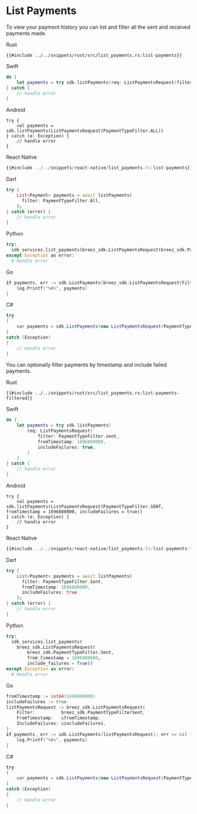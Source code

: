 # List Payments

To view your payment history you can list and filter all the sent and received payments made.

<custom-tabs category="lang">
<div slot="title">Rust</div>
<section>

```rust,ignore
{{#include ../../snippets/rust/src/list_payments.rs:list-payments}}
```
</section>

<div slot="title">Swift</div>
<section>

```swift
do {
    let payments = try sdk.listPayments(req: ListPaymentsRequest(filter: PaymentTypeFilter.all))
} catch {
    // handle error
}
```
</section>

<div slot="title">Android</div>
<section>

```kotlin,ignore
try {
    val payments = sdk.listPayments(ListPaymentsRequest(PaymentTypeFilter.ALL))
} catch (e: Exception) {
    // handle error
}
```
</section>

<div slot="title">React Native</div>
<section>

```typescript
{{#include ../../snippets/react-native/list_payments.ts:list-payments}}
```
</section>

<div slot="title">Dart</div>
<section>

```dart
try {
    List<Payment> payments = await listPayments(
      filter: PaymentTypeFilter.All,
    );
} catch (error) {
    // handle error
}
```
</section>

<div slot="title">Python</div>
<section>

```python
try:
  sdk_services.list_payments(breez_sdk.ListPaymentsRequest(breez_sdk.PaymentTypeFilter.All))
except Exception as error:
  # Handle error
```
</section>

<div slot="title">Go</div>
<section>

```go
if payments, err := sdk.ListPayments(breez_sdk.ListPaymentsRequest{Filter: breez_sdk.PaymentTypeFilterAll}); err == nil {
    log.Printf("%#v", payments)
}
```
</section>

<div slot="title">C#</div>
<section>

```cs
try 
{
    var payments = sdk.ListPayments(new ListPaymentsRequest(PaymentTypeFilter.ALL));
} 
catch (Exception) 
{
    // Handle error
}
```
</section>
</custom-tabs>

You can optionally filter payments by timestamp and include failed payments.

<custom-tabs category="lang">
<div slot="title">Rust</div>
<section>

```rust,ignore
{{#include ../../snippets/rust/src/list_payments.rs:list-payments-filtered}}
```
</section>

<div slot="title">Swift</div>
<section>

```swift
do {
    let payments = try sdk.listPayments(
        req: ListPaymentsRequest(
            filter: PaymentTypeFilter.sent,
            fromTimestamp: 1696880000,
            includeFailures: true,
        )
    )
} catch {
    // handle error
}
```
</section>

<div slot="title">Android</div>
<section>

```kotlin,ignore
try {
    val payments = sdk.listPayments(ListPaymentsRequest(PaymentTypeFilter.SENT, fromTimestamp = 1696880000, includeFailures = true))
} catch (e: Exception) {
    // handle error
}
```
</section>

<div slot="title">React Native</div>
<section>

```typescript
{{#include ../../snippets/react-native/list_payments.ts:list-payments-filtered}}
```
</section>

<div slot="title">Dart</div>
<section>

```dart
try {
    List<Payment> payments = await listPayments(
      filter: PaymentTypeFilter.Sent,
      fromTimestamp: 1696880000,
      includeFailures: true
    );
} catch (error) {
    // handle error
}
```
</section>

<div slot="title">Python</div>
<section>

```python
try:
  sdk_services.list_payments(
    breez_sdk.ListPaymentsRequest(
        breez_sdk.PaymentTypeFilter.Sent, 
        from_timestamp = 1696880000, 
        include_failures = True))
except Exception as error:
  # Handle error
```
</section>

<div slot="title">Go</div>
<section>

```go
fromTimestamp := int64(1696880000)
includeFailures := true
listPaymentsRequest := breez_sdk.ListPaymentsRequest{
    Filter:          breez_sdk.PaymentTypeFilterSent,
    FromTimestamp:   &fromTimestamp,
    IncludeFailures: &includeFailures,
}
if payments, err := sdk.ListPayments(listPaymentsRequest); err == nil {
    log.Printf("%#v", payments)
}
```
</section>

<div slot="title">C#</div>
<section>

```cs
try 
{
    var payments = sdk.ListPayments(new ListPaymentsRequest(PaymentTypeFilter.SENT, fromTimestamp=1696880000, includeFailures=true));
} 
catch (Exception) 
{
    // Handle error
}
```
</section>
</custom-tabs>
